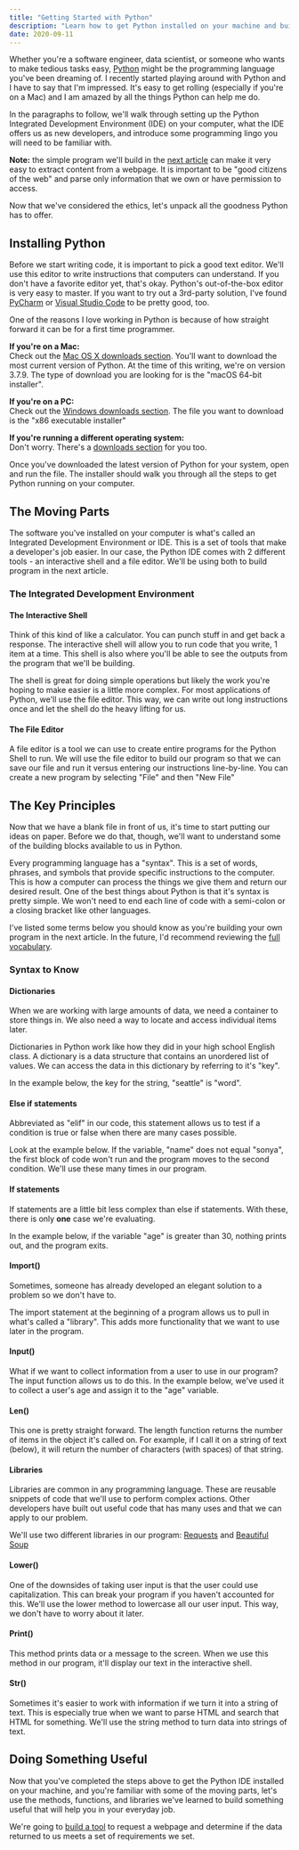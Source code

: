 ```yaml
---
title: "Getting Started with Python"
description: "Learn how to get Python installed on your machine and build a small program to check your own code."
date: 2020-09-11
---
```


Whether you're a software engineer, data scientist, or someone who wants to make tedious tasks easy, [Python](https://www.python.org/) might be the programming language you've been dreaming of. I recently started playing around with Python and I have to say that I'm impressed. It's easy to get rolling (especially if you're on a Mac) and I am amazed by all the things Python can help me do.

In the paragraphs to follow, we'll walk through setting up the Python Integrated Development Environment (IDE) on your computer, what the IDE offers us as new developers, and introduce some programming lingo you will need to be familiar with.

**Note:** the simple program we'll build in the [next article](https://cooperhollmaier.com/article/build-a-simple-program) can make it very easy to extract content from a webpage. It is important to be "good citizens of the web" and parse only information that we own or have permission to access.

Now that we've considered the ethics, let's unpack all the goodness Python has to offer.

## Installing Python

Before we start writing code, it is important to pick a good text editor. We'll use this editor to write instructions that computers can understand. If you don't have a favorite editor yet, that's okay. Python's out-of-the-box editor is very easy to master. If you want to try out a 3rd-party solution, I've found [PyCharm](https://www.jetbrains.com/pycharm/download) or [Visual Studio Code](https://code.visualstudio.com/download) to be pretty good, too.

One of the reasons I love working in Python is because of how straight forward it can be for a first time programmer.

**If you're on a Mac:**  
Check out the [Mac OS X downloads section](https://www.python.org/downloads/mac-osx/). You'll want to download the most current version of Python. At the time of this writing, we're on version 3.7.9\. The type of download you are looking for is the "macOS 64-bit installer".

**If you're on a PC:**  
Check out the [Windows downloads section](https://www.python.org/downloads/windows/). The file you want to download is the "x86 executable installer"

**If you're running a different operating system:**  
Don't worry. There's a [downloads section](https://www.python.org/download/other/) for you too.

Once you've downloaded the latest version of Python for your system, open and run the file. The installer should walk you through all the steps to get Python running on your computer.

## The Moving Parts

The software you've installed on your computer is what's called an Integrated Development Environment or IDE. This is a set of tools that make a developer's job easier. In our case, the Python IDE comes with 2 different tools - an interactive shell and a file editor. We'll be using both to build program in the next article.

### The Integrated Development Environment

#### The Interactive Shell

Think of this kind of like a calculator. You can punch stuff in and get back a response. The interactive shell will allow you to run code that you write, 1 item at a time. This shell is also where you'll be able to see the outputs from the program that we'll be building.

The shell is great for doing simple operations but likely the work you're hoping to make easier is a little more complex. For most applications of Python, we'll use the file editor. This way, we can write out long instructions once and let the shell do the heavy lifting for us.

#### The File Editor

A file editor is a tool we can use to create entire programs for the Python Shell to run. We will use the file editor to build our program so that we can save our file and run it versus entering our instructions line-by-line. You can create a new program by selecting "File" and then "New File"

## The Key Principles

Now that we have a blank file in front of us, it's time to start putting our ideas on paper. Before we do that, though, we'll want to understand some of the building blocks available to us in Python.

Every programming language has a "syntax". This is a set of words, phrases, and symbols that provide specific instructions to the computer. This is how a computer can process the things we give them and return our desired result. One of the best things about Python is that it's syntax is pretty simple. We won't need to end each line of code with a semi-colon or a closing bracket like other languages.

I've listed some terms below you should know as you're building your own program in the next article. In the future, I'd recommend reviewing the [full vocabulary](https://docs.python.org/3/reference/index.html).

### Syntax to Know

#### Dictionaries

When we are working with large amounts of data, we need a container to store things in. We also need a way to locate and access individual items later.

Dictionaries in Python work like how they did in your high school English class. A dictionary is a data structure that contains an unordered list of values. We can access the data in this dictionary by referring to it's "key".

In the example below, the key for the string, "seattle" is "word".

#### Else if statements

Abbreviated as "elif" in our code, this statement allows us to test if a condition is true or false when there are many cases possible.

Look at the example below. If the variable, "name" does not equal "sonya", the first block of code won't run and the program moves to the second condition. We'll use these many times in our program.

#### If statements

If statements are a little bit less complex than else if statements. With these, there is only **one** case we're evaluating.

In the example below, if the variable "age" is greater than 30, nothing prints out, and the program exits.

#### Import()

Sometimes, someone has already developed an elegant solution to a problem so we don't have to.

The import statement at the beginning of a program allows us to pull in what's called a "library". This adds more functionality that we want to use later in the program.

#### Input()

What if we want to collect information from a user to use in our program? The input function allows us to do this. In the example below, we've used it to collect a user's age and assign it to the "age" variable.

#### Len()

This one is pretty straight forward. The length function returns the number of items in the object it's called on. For example, if I call it on a string of text (below), it will return the number of characters (with spaces) of that string.

#### Libraries

Libraries are common in any programming language. These are reusable snippets of code that we'll use to perform complex actions. Other developers have built out useful code that has many uses and that we can apply to our problem.

We'll use two different libraries in our program: [Requests](https://requests.readthedocs.io/en/master/) and [Beautiful Soup](https://www.crummy.com/software/BeautifulSoup/bs4/doc/)

#### Lower()

One of the downsides of taking user input is that the user could use capitalization. This can break your program if you haven't accounted for this. We'll use the lower method to lowercase all our user input. This way, we don't have to worry about it later.

#### Print()

This method prints data or a message to the screen. When we use this method in our program, it'll display our text in the interactive shell.

#### Str()

Sometimes it's easier to work with information if we turn it into a string of text. This is especially true when we want to parse HTML and search that HTML for something. We'll use the string method to turn data into strings of text.

## Doing Something Useful

Now that you've completed the steps above to get the Python IDE installed on your machine, and you're familiar with some of the moving parts, let's use the methods, functions, and libraries we've learned to build something useful that will help you in your everyday job.

We're going to [build a tool](https://cooperhollmaier.com/article/build-a-simple-program) to request a webpage and determine if the data returned to us meets a set of requirements we set.